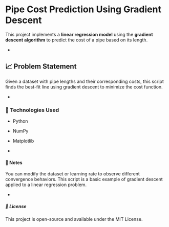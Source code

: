 # Pipe Cost Prediction Using Gradient Descent

This project implements a **linear regression model** using the **gradient descent algorithm** to predict the cost of a pipe based on its length.

-

## 📈 Problem Statement

Given a dataset with pipe lengths and their corresponding costs, this script finds the best-fit line using gradient descent to minimize the cost function.

-

### 🔧 Technologies Used

- Python
- NumPy
- Matplotlib

-

#### 📝 Notes
You can modify the dataset or learning rate to observe different convergence behaviors.
This script is a basic example of gradient descent applied to a linear regression problem.

-

##### 📜 License
This project is open-source and available under the MIT License.

